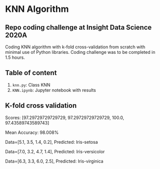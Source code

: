 # KNN Algorithm
## Repo coding challenge at Insight Data Science 2020A
Coding KNN algorithm with k-fold cross-validation from scratch with minimal use of Python libraries. Coding challenge was to be completed in 1.5 hours.
## Table of content
1. `knn.py`: Class KNN
2. `KNN.ipynb`: Jupyter notebook with results
## K-fold cross validation
Scores: [97.29729729729729, 97.29729729729729, 100.0, 97.43589743589743]

Mean Accuracy: 98.008%

Data=[5.1, 3.5, 1.4, 0.2], Predicted: Iris-setosa

Data=[7.0, 3.2, 4.7, 1.4], Predicted: Iris-versicolor

Data=[6.3, 3.3, 6.0, 2.5], Predicted: Iris-virginica

